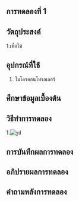 ## การทดลองที่ 1

## วัตถุประสงค์
1.เพื่อให้

## อุปกรณ์ที่ใช้
1. ไมโครคอนโทรลเลอร์

## ศึกษาข้อมูลเบื้องต้น


## วิธีทำการทดลอง
1.![รูป](https://media.discordapp.net/attachments/689016561062772789/823942271770165318/2020-06-20_2.png?width=1191&height=670)


## การบันทึกผลการทดลอง


## อภิปรายผลการทดลอง

## คำถามหลังการทดลอง
